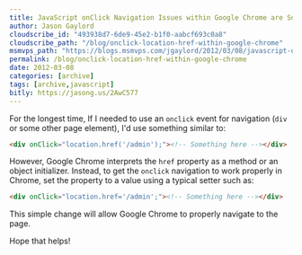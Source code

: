 ```yaml
---
title: JavaScript onClick Navigation Issues within Google Chrome are Solved
author: Jason Gaylord
cloudscribe_id: "493938d7-6de9-45e2-b1f0-aabcf693c0a8"
cloudscribe_path: "/blog/onclick-location-href-within-google-chrome"
msmvps_path: "https://blogs.msmvps.com/jgaylord/2012/03/08/javascript-onclick-navigation-issues-within-google-chrome-are-solved/"
permalink: /blog/onclick-location-href-within-google-chrome
date: 2012-03-08
categories: [archive]
tags: [archive,javascript]
bitly: https://jasong.us/2AwC577
---
```


For the longest time, If I needed to use an `onclick` event for navigation (`div` or some other page element), I'd use something similar to:

```html
<div onClick="location.href('/admin');"><!-- Something here --></div>
```

However, Google Chrome interprets the `href` property as a method or an object initializer. Instead, to get the `onclick` navigation to work properly in Chrome, set the property to a value using a typical setter such as:

```html
<div onClick="location.href='/admin';"><!-- Something here --></div>
```

This simple change will allow Google Chrome to properly navigate to the page.

Hope that helps!